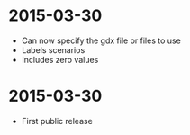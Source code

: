 # 2015-03-30

* Can now specify the gdx file or files to use
* Labels scenarios
* Includes zero values

# 2015-03-30

* First public release

